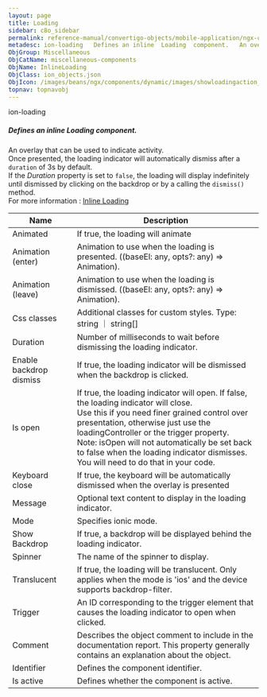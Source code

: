 ```yaml
---
layout: page
title: Loading
sidebar: c8o_sidebar
permalink: reference-manual/convertigo-objects/mobile-application/ngx-components/miscellaneous-components/loading/
metadesc: ion-loading   Defines an inline  Loading  component.   An overlay that can be used to indicate activity. Once presented, the loading indicator will au
ObjGroup: Miscellaneous
ObjCatName: miscellaneous-components
ObjName: InlineLoading
ObjClass: ion_objects.json
ObjIcon: /images/beans/ngx/components/dynamic/images/showloadingaction_32x32.png
topnav: topnavobj
---
```

ion-loading <br/>

##### Defines an inline <i>Loading</i> component. <br/>

 An overlay that can be used to indicate activity.<br/>
Once presented, the loading indicator will automatically dismiss after a <code>duration</code> of 3s by default.<br>If the <i>Duration</i> property is set to <code>false</code>, the loading will display indefinitely until dismissed by clicking on the backdrop or by a calling the <code>dismiss()</code> method.<br/>
For more information : <a href='https://ionicframework.com/docs/api/loading#inline-recommended'>Inline Loading</a>

Name | Description 
--- | ---
Animated | If true, the loading will animate
Animation (enter) | Animation to use when the loading is presented. ((baseEl: any, opts?: any) => Animation).
Animation (leave) | Animation to use when the loading is dismissed. ((baseEl: any, opts?: any) => Animation).
Css classes | Additional classes for custom styles. Type: string ｜ string[]
Duration | Number of milliseconds to wait before dismissing the loading indicator.
Enable backdrop dismiss | If true, the loading indicator will be dismissed when the backdrop is clicked.
Is open | If true, the loading indicator will open. If false, the loading indicator will close.<br/>Use this if you need finer grained control over presentation, otherwise just use the loadingController or the trigger property.<br/>Note: isOpen will not automatically be set back to false when the loading indicator dismisses. You will need to do that in your code.
Keyboard close | If true, the keyboard will be automatically dismissed when the overlay is presented
Message | Optional text content to display in the loading indicator.
Mode | Specifies ionic mode.
Show Backdrop | If true, a backdrop will be displayed behind the loading indicator.
Spinner | The name of the spinner to display.
Translucent | If true, the loading will be translucent. Only applies when the mode is 'ios' and the device supports backdrop-filter.
Trigger | An ID corresponding to the trigger element that causes the loading indicator to open when clicked.
Comment | Describes the object comment to include in the documentation report.  This property generally contains an explanation about the object. 
Identifier | Defines the component identifier.  
Is active | Defines whether the component is active. 

